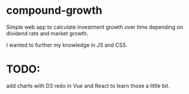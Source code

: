 # compound-growth
Simple web app to calculate investment growth over time depending on dividend rate and market growth.

I wanted to further my knowledge in JS and CSS.

# TODO:
add charts with D3
redo in Vue and React to learn those a little bit.
